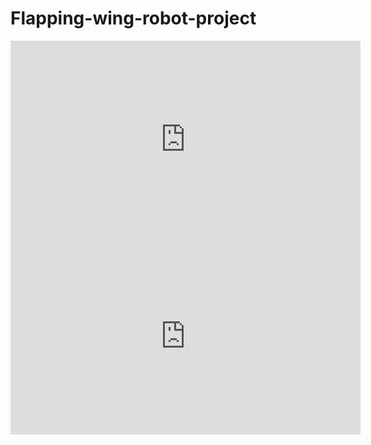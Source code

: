 # Flapping-wing-robot-project

<iframe width="560" height="315" src="https://www.youtube.com/embed/cn2ckfBWq9w" title="YouTube video player" frameborder="0" allow="accelerometer; autoplay; clipboard-write; encrypted-media; gyroscope; picture-in-picture" allowfullscreen></iframe>

<iframe width="560" height="315" src="https://www.youtube.com/embed/5Bbi9Akmmrk" title="YouTube video player" frameborder="0" allow="accelerometer; autoplay; clipboard-write; encrypted-media; gyroscope; picture-in-picture" allowfullscreen></iframe>
